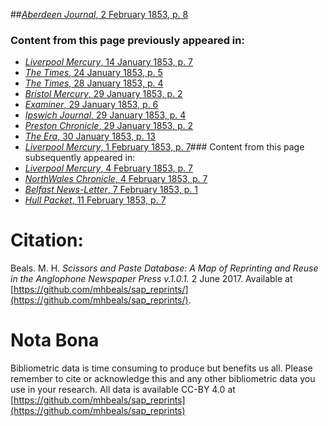 ##[*Aberdeen Journal*, 2 February 1853, p. 8](https://mhbeals.github.io/sap_html/Aberdeen-Journal/Aberdeen-Journal-2-February-1853-p-8)

### Content from this page previously appeared in:
+ [*Liverpool Mercury*, 14 January 1853, p. 7](https://mhbeals.github.io/sap_html/Liverpool-Mercury/Liverpool-Mercury-14-January-1853-p-7)
+ [*The Times*, 24 January 1853, p. 5](https://mhbeals.github.io/sap_html/The-Times/The-Times-24-January-1853-p-5)
+ [*The Times*, 28 January 1853, p. 4](https://mhbeals.github.io/sap_html/The-Times/The-Times-28-January-1853-p-4)
+ [*Bristol Mercury*, 29 January 1853, p. 2](https://mhbeals.github.io/sap_html/Bristol-Mercury/Bristol-Mercury-29-January-1853-p-2)
+ [*Examiner*, 29 January 1853, p. 6](https://mhbeals.github.io/sap_html/Examiner/Examiner-29-January-1853-p-6)
+ [*Ipswich Journal*, 29 January 1853, p. 4](https://mhbeals.github.io/sap_html/Ipswich-Journal/Ipswich-Journal-29-January-1853-p-4)
+ [*Preston Chronicle*, 29 January 1853, p. 2](https://mhbeals.github.io/sap_html/Preston-Chronicle/Preston-Chronicle-29-January-1853-p-2)
+ [*The Era*, 30 January 1853, p. 13](https://mhbeals.github.io/sap_html/The-Era/The-Era-30-January-1853-p-13)
+ [*Liverpool Mercury*, 1 February 1853, p. 7](https://mhbeals.github.io/sap_html/Liverpool-Mercury/Liverpool-Mercury-1-February-1853-p-7)### Content from this page subsequently appeared in:
+ [*Liverpool Mercury*, 4 February 1853, p. 7](https://mhbeals.github.io/sap_html/Liverpool-Mercury/Liverpool-Mercury-4-February-1853-p-7)
+ [*NorthWales Chronicle*, 4 February 1853, p. 7](https://mhbeals.github.io/sap_html/NorthWales-Chronicle/NorthWales-Chronicle-4-February-1853-p-7)
+ [*Belfast News-Letter*, 7 February 1853, p. 1](https://mhbeals.github.io/sap_html/Belfast-News-Letter/Belfast-News-Letter-7-February-1853-p-1)
+ [*Hull Packet*, 11 February 1853, p. 7](https://mhbeals.github.io/sap_html/Hull-Packet/Hull-Packet-11-February-1853-p-7)
                    
# Citation: 

Beals. M. H. *Scissors and Paste Database: A Map of Reprinting and Reuse in the Anglophone Newspaper Press v.1.0.1.* 2 June 2017. Available at [https://github.com/mhbeals/sap_reprints/](https://github.com/mhbeals/sap_reprints/). 
                    
# Nota Bona

Bibliometric data is time consuming to produce but benefits us all. Please remember to cite or acknowledge this and any other bibliometric data you use in your research. All data is available CC-BY 4.0 at [https://github.com/mhbeals/sap_reprints](https://github.com/mhbeals/sap_reprints)